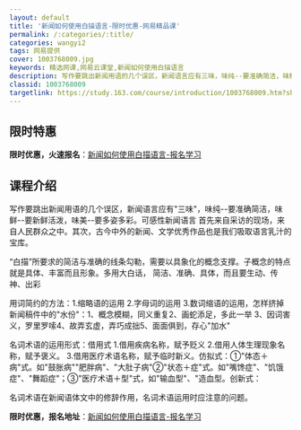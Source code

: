 ```yaml
---
layout: default
title: '新闻如何使用白描语言-限时优惠-网易精品课'
permalink: /:categories/:title/
categories: wangyi2
tags: 网易提供
cover: 1003768009.jpg
keywords: 精选网课,网易云课堂,新闻如何使用白描语言
description: 写作要跳出新闻用语的几个误区，新闻语言应有三味，味纯--要准确简洁，味鲜--要新鲜活泼，味美--要多姿多彩。可感性新闻语
classid: 1003768009
targetlink: https://study.163.com/course/introduction/1003768009.htm?share=1&shareId=1025206652&utm_campaign=share&utm_medium=iphoneShare&utm_source=&utm_u=1025206652
---
```


## 限时特惠

**限时优惠，火速报名**：[新闻如何使用白描语言-报名学习](https://study.163.com/course/introduction/1003768009.htm?share=1&shareId=1025206652&utm_campaign=share&utm_medium=iphoneShare&utm_source=&utm_u=1025206652)

## 课程介绍

写作要跳出新闻用语的几个误区，新闻语言应有"三味"，味纯--要准确简洁，味鲜--要新鲜活泼，味美--要多姿多彩。可感性新闻语言 首先来自采访的现场，来自人民群众之中。其次，古今中外的新闻、文学优秀作品也是我们吸取语言乳汁的宝库。

“白描”所要求的简洁与准确的线条勾勒，需要以具象化的概念支撑。子概念的特点就是具体、丰富而且形象。多用大白话， 简洁、准确、具体，而且要生动、传神、出彩

用词简约的方法：1.缩略语的运用  2.字母词的运用 3.数词缩语的运用，怎样挤掉新闻稿件中的"水份"：1、概念模糊，同义重复2、画蛇添足，多此一举 3、因词害义，罗里罗嗦4、故弄玄虚，弄巧成拙5、面面俱到，存心"加水"

名词术语的运用形式：借用式  1.借用疾病名称，赋予贬义 2.借用人体生理现象名称，赋予褒义。 3.借用医疗术语名称，赋予临时新义。仿拟式：①"体态＋病"式。如"鼓胀病""肥胖病"、"大肚子病"②"状态＋症"式。如"嘴馋症"、"饥饿症"、"舞蹈症"；③"医疗术语＋型"式，如"输血型"、"造血型。创新式： 

名词术语在新闻语体文中的修辞作用，名词术语运用时应注意的问题。

**限时优惠，报名地址**：[新闻如何使用白描语言-报名学习](https://study.163.com/course/introduction/1003768009.htm?share=1&shareId=1025206652&utm_campaign=share&utm_medium=iphoneShare&utm_source=&utm_u=1025206652)

